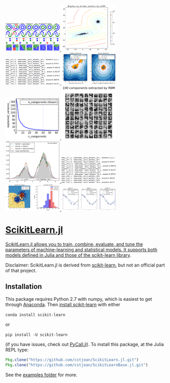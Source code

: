  <a href="examples/Clustering_Comparison.ipynb"><img src="docs/example_images/Clustering_Comparison.png" alt="# Comparing different clustering algorithms on toy datasets" width="170">  <a href="examples/Density_Estimation.ipynb"><img src="docs/example_images/Density_Estimation.png" alt="# Density Estimation for a mixture of Gaussians" width="170">  <a href="examples/Feature_Stacker.ipynb"><img src="docs/example_images/Text_image.png" alt="# Concatenating multiple feature extraction methods" width="170">  <a href="examples/Outlier_Detection.ipynb"><img src="docs/example_images/Outlier_Detection.png" alt="# Outlier detection with several methods" width="170">  <a href="examples/Pipeline_PCA_Logistic.ipynb"><img src="docs/example_images/Pipeline_PCA_Logistic.png" alt="# Pipelining: chaining a PCA and a logistic regression" width="170">  <a href="examples/RBM.ipynb"><img src="docs/example_images/RBM.png" alt="# Restricted Boltzmann Machine features for digit classification" width="170">  <a href="examples/Simple_1D_Kernel_Density.ipynb"><img src="docs/example_images/Simple_1D_Kernel_Density.png" alt="# Simple 1D Kernel Density Estimation" width="170">  <a href="examples/Text_Feature_Extraction.ipynb"><img src="docs/example_images/Text_image.png" alt="# Sample pipeline for text feature extraction and evaluation" width="170">  <a href="examples/Two_Class_Adaboost.ipynb"><img src="docs/example_images/Two_Class_Adaboost.png" alt="# Two Class Adaboost" width="170">  <a href="examples/Underfitting_vs_Overfitting.ipynb"><img src="docs/example_images/Underfitting_vs_Overfitting.png" alt="# Underfitting vs. Overfitting" width="170"> 

# ScikitLearn.jl

ScikitLearn.jl allows you to train, combine, evaluate, and tune the parameters
of machine-learning and statistical models. It supports both models defined
in Julia and those of the [scikit-learn library](http://scikit-learn.org/stable/modules/classes.html).

Disclaimer: ScikitLearn.jl is derived from
[scikit-learn](http://scikit-learn.org/stable/), but not an official part of
that project.

## Installation

This package requires Python 2.7 with numpy, which is easiest to get through
[Anaconda](https://www.continuum.io/downloads). Then [install
scikit-learn](http://scikit-learn.org/stable/install.html) with either

`conda install scikit-learn`

or 

`pip install -U scikit-learn`

(if you have issues, check out [PyCall.jl](https://github.com/stevengj/PyCall.jl#installation)). To install this package, at the Julia REPL type:

```julia
Pkg.clone("https://github.com/cstjean/ScikitLearn.jl.git")
Pkg.clone("https://github.com/cstjean/ScikitLearnBase.jl.git")
```

See the [examples folder](examples/) for more.
